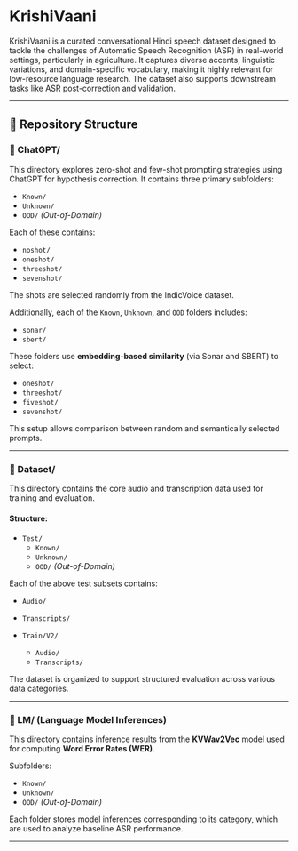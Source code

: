 # KrishiVaani

KrishiVaani is a curated conversational Hindi speech dataset designed to tackle the challenges of Automatic Speech Recognition (ASR) in real-world settings, particularly in agriculture. It captures diverse accents, linguistic variations, and domain-specific vocabulary, making it highly relevant for low-resource language research. The dataset also supports downstream tasks like ASR post-correction and validation.

---

## 📁 Repository Structure

### 🔹 ChatGPT/

This directory explores zero-shot and few-shot prompting strategies using ChatGPT for hypothesis correction. It contains three primary subfolders:

- `Known/`
- `Unknown/`
- `OOD/` *(Out-of-Domain)*

Each of these contains:
- `noshot/`
- `oneshot/`
- `threeshot/`
- `sevenshot/`

The shots are selected randomly from the IndicVoice dataset.

Additionally, each of the `Known`, `Unknown`, and `OOD` folders includes:
- `sonar/`  
- `sbert/`  

These folders use **embedding-based similarity** (via Sonar and SBERT) to select:
- `oneshot/`
- `threeshot/`
- `fiveshot/`
- `sevenshot/`

This setup allows comparison between random and semantically selected prompts.

---

### 🔹 Dataset/

This directory contains the core audio and transcription data used for training and evaluation.

#### Structure:
- `Test/`
  - `Known/`
  - `Unknown/`
  - `OOD/` *(Out-of-Domain)*

Each of the above test subsets contains:
- `Audio/`
- `Transcripts/`

- `Train/V2/`
  - `Audio/`
  - `Transcripts/`

The dataset is organized to support structured evaluation across various data categories.

---

### 🔹 LM/ (Language Model Inferences)

This directory contains inference results from the **KVWav2Vec** model used for computing **Word Error Rates (WER)**.

Subfolders:
- `Known/`
- `Unknown/`
- `OOD/` *(Out-of-Domain)*

Each folder stores model inferences corresponding to its category, which are used to analyze baseline ASR performance.

---
